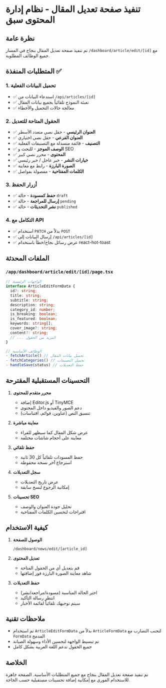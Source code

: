 # تنفيذ صفحة تعديل المقال - نظام إدارة المحتوى سبق

## نظرة عامة
تم تنفيذ صفحة تعديل المقال بنجاح في المسار `/dashboard/article/edit/[id]` مع جميع الوظائف المطلوبة.

## المتطلبات المنفذة ✅

### 1. تحميل البيانات الفعلية
- ✅ استدعاء البيانات من `/api/articles/[id]`
- ✅ تعبئة النموذج تلقائياً بجميع بيانات المقال
- ✅ معالجة حالات التحميل والأخطاء

### 2. الحقول المتاحة للتعديل
- ✅ **العنوان الرئيسي** - حقل نصي متعدد الأسطر
- ✅ **العنوان الفرعي** - حقل نصي اختياري
- ✅ **التصنيف** - قائمة منسدلة مع التصنيفات الفعلية
- ✅ **الوصف الموجز** - للبحث و SEO
- ✅ **المحتوى** - محرر نصي كبير
- ✅ **خيارات النشر** - خبر عاجل / خبر رئيسي
- ✅ **الصورة البارزة** - رابط مع معاينة
- ✅ **الكلمات المفتاحية** - مفصولة بفواصل

### 3. أزرار الحفظ
- ✅ **حفظ كمسودة** - حالة `draft`
- ✅ **إرسال للمراجعة** - حالة `pending`
- ✅ **نشر التحديثات** - حالة `published`

### 4. التكامل مع API
- ✅ استخدام `PATCH` بدلاً من `POST`
- ✅ إرسال البيانات إلى `/api/articles/[id]`
- ✅ عرض رسائل نجاح/خطأ باستخدام react-hot-toast

## الملفات المحدثة

### `/app/dashboard/article/edit/[id]/page.tsx`
```typescript
// الواجهات الرئيسية
interface ArticleEditFormData {
  id?: string;
  title: string;
  subtitle: string;
  description: string;
  category_id: number;
  is_breaking: boolean;
  is_featured: boolean;
  keywords: string[];
  cover_image?: string;
  content?: string;
  // ... المزيد من الحقول
}

// الوظائف الأساسية
- fetchArticle() // تحميل بيانات المقال
- fetchCategories() // تحميل التصنيفات
- handleSave(status) // حفظ التعديلات
```

## التحسينات المستقبلية المقترحة

1. **محرر متقدم للمحتوى**
   - إضافة Editor.js أو TinyMCE
   - دعم الصور والفيديو داخل المحتوى
   - تنسيق النص (عناوين، قوائم، اقتباسات)

2. **معاينة مباشرة**
   - عرض شكل المقال كما سيظهر للقراء
   - معاينة على أحجام شاشات مختلفة

3. **حفظ تلقائي**
   - حفظ المسودات تلقائياً كل 30 ثانية
   - استرجاع آخر نسخة محفوظة

4. **سجل التعديلات**
   - عرض تاريخ التعديلات
   - إمكانية الرجوع لنسخ سابقة

5. **تحسينات SEO**
   - تحليل جودة العنوان والوصف
   - اقتراحات لتحسين الكلمات المفتاحية

## كيفية الاستخدام

1. **الوصول للصفحة**
   ```
   /dashboard/news/edit/[article_id]
   ```

2. **تعديل المحتوى**
   - قم بتعديل أي من الحقول المتاحة
   - شاهد معاينة الصورة البارزة فور إضافتها

3. **حفظ التعديلات**
   - اختر الحالة المناسبة (مسودة/مراجعة/نشر)
   - انتظر رسالة التأكيد
   - سيتم توجيهك تلقائياً لقائمة الأخبار

## ملاحظات تقنية

- تم استخدام `ArticleEditFormData` بدلاً من `ArticleFormData` لتجنب التضارب مع `FormData` المدمج
- تم تبسيط الواجهة لتحسين الأداء وسهولة الصيانة
- جميع الحقول تدعم اللغة العربية بشكل كامل

## الخلاصة
تم تنفيذ صفحة تعديل المقال بنجاح مع جميع المتطلبات الأساسية. الصفحة جاهزة للاستخدام الفوري مع إمكانية إضافة تحسينات مستقبلية حسب الحاجة. 